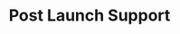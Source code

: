 ---
title: Post Launch Support
seo-title: Post Launch Support for AEM Screens
description: The page describes Post Launch Support for AEM Screens Best Practices Guide
seo-description: The page describes Post Launch Support for AEM Screens Best Practices Guide
---